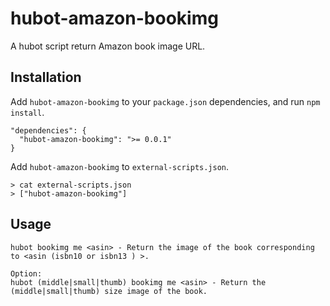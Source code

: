 # hubot-amazon-bookimg

A hubot script return Amazon book image URL.

## Installation

Add `hubot-amazon-bookimg` to your `package.json` dependencies, and run `npm install`.

```
"dependencies": {
  "hubot-amazon-bookimg": ">= 0.0.1"
}
```

Add `hubot-amazon-bookimg` to `external-scripts.json`.

```
> cat external-scripts.json
> ["hubot-amazon-bookimg"]
```
## Usage

```
hubot bookimg me <asin> - Return the image of the book corresponding to <asin (isbn10 or isbn13 ) >.

Option: 
hubot (middle|small|thumb) bookimg me <asin> - Return the (middle|small|thumb) size image of the book.
```
